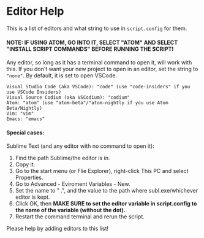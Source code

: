 # Editor Help
This is a list of editors and what string to use in `script.config` for them. 
#### NOTE: IF USING ATOM, GO INTO IT, SELECT "ATOM" AND SELECT "INSTALL SCRIPT COMMANDS" BEFORE RUNNING THE SCRIPT!
Any editor, so long as it has a terminal command to open it, will work with this. If you don't want your new project to open in an editor, set the string to `"none"`. By default, it is set to open VSCode.
```
Visual Studio Code (aka VSCode): "code" (use "code-insiders" if you use VSCode Insiders)
Visual Source Codium (aka VSCodium): "codium"
Atom: "atom" (use "atom-beta"/"atom-nightly if you use Atom Beta/Nightly)
Vim: "vim"
Emacs: "emacs"
```
#### Special cases:
Sublime Text (and any editor with no command to open it):
1. Find the path Sublime/the editor is in.
2. Copy it.
3. Go to the start menu (or Flie Explorer), right-click This PC and select Properties.
4. Go to Advanced - Eviroment Variables - New.
5. Set the name to "<editor-name> .", and the value to the path where subl.exe/whichever editor is kept.
6. Click OK, then **MAKE SURE to set the editor variable in script.config to the name of the variable (without the dot).**
7. Restart the command terminal and rerun the script.

Please help by adding editors to this list!
